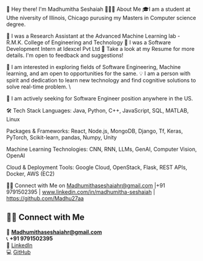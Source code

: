 👋  Hey there! I'm Madhumitha Seshaiah
👨🏻‍💻  About Me
🎓I am a student at Uthe niversity of Illinois, Chicago purusing my Masters in Computer science degree.

🔭  I was a Research Assistant at the Advanced Machine Learning lab - R.M.K. College of Engineering and Technology
🔭  I was a Software Development Intern at Idexcel Pvt Ltd
📄  Take a look at my Resume for more details. I'm open to feedback and suggestions!

🌱  I am interested in exploring fields of Software Engineering, Machine learning, and am open to opportunities for the same.
💡  I am a person with spirit and dedication to learn new technology and find cognitive solutions to solve real-time problem. \

📣   I am actively seeking for Software Engineer position anywhere in the US.

🛠  Tech Stack
Languages: Java, Python, C++,  JavaScript, SQL, MATLAB, Linux

Packages & Frameworks: React, Node.js, MongoDB, Django, Tf, Keras, PyTorch, Scikit-learn, pandas, Numpy, Unity

Machine Learning Technologies: CNN, RNN, LLMs, GenAI, Computer Vision, OpenAI

Cloud & Deployment Tools: Google Cloud, OpenStack, Flask, REST APIs, Docker, AWS (EC2)

🤝🏻  Connect with Me on 
Madhumithaseshaiahr@gmail.com |+91 9791502395 | www.linkedin.com/in/madhumitha-seshaiah | https://github.com/Madhu27aa 
## 🤝🏻 Connect with Me

📧 **Madhumithaseshaiahr@gmail.com**  
📞 **+91 9791502395**  
🔗 [LinkedIn](https://www.linkedin.com/in/madhumitha-seshaiah)  
💻 [GitHub](https://github.com/Madhu27aa)



